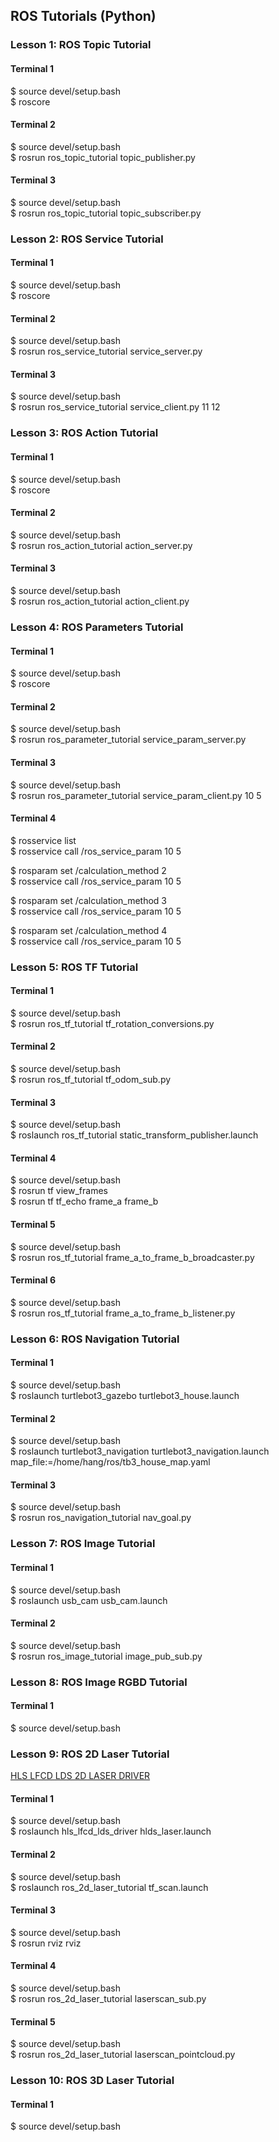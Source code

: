 ## ROS Tutorials (Python)


### Lesson 1: ROS Topic Tutorial

#### Terminal 1  
$ source devel/setup.bash  
$ roscore  

#### Terminal 2  
$ source devel/setup.bash  
$ rosrun ros_topic_tutorial topic_publisher.py  

#### Terminal 3  
$ source devel/setup.bash  
$ rosrun ros_topic_tutorial topic_subscriber.py  



### Lesson 2: ROS Service Tutorial

#### Terminal 1  
$ source devel/setup.bash  
$ roscore  

#### Terminal 2  
$ source devel/setup.bash  
$ rosrun ros_service_tutorial service_server.py  

#### Terminal 3  
$ source devel/setup.bash  
$ rosrun ros_service_tutorial service_client.py 11 12  



### Lesson 3: ROS Action Tutorial

#### Terminal 1  
$ source devel/setup.bash  
$ roscore  

#### Terminal 2  
$ source devel/setup.bash  
$ rosrun ros_action_tutorial action_server.py  

#### Terminal 3  
$ source devel/setup.bash  
$ rosrun ros_action_tutorial action_client.py  



### Lesson 4: ROS Parameters Tutorial

#### Terminal 1
$ source devel/setup.bash  
$ roscore  

#### Terminal 2
$ source devel/setup.bash  
$ rosrun ros_parameter_tutorial service_param_server.py  

#### Terminal 3
$ source devel/setup.bash  
$ rosrun ros_parameter_tutorial service_param_client.py 10 5  

#### Terminal 4

$ rosservice list  
$ rosservice call /ros_service_param 10 5  

$ rosparam set /calculation_method 2  
$ rosservice call /ros_service_param 10 5  

$ rosparam set /calculation_method 3  
$ rosservice call /ros_service_param 10 5  

$ rosparam set /calculation_method 4  
$ rosservice call /ros_service_param 10 5  



### Lesson 5: ROS TF Tutorial

#### Terminal 1
$ source devel/setup.bash  
$ rosrun ros_tf_tutorial tf_rotation_conversions.py  

#### Terminal 2
$ source devel/setup.bash  
$ rosrun ros_tf_tutorial tf_odom_sub.py  

#### Terminal 3
$ source devel/setup.bash  
$ roslaunch ros_tf_tutorial static_transform_publisher.launch  

#### Terminal 4
$ source devel/setup.bash  
$ rosrun tf view_frames  
$ rosrun tf tf_echo frame_a frame_b  

#### Terminal 5
$ source devel/setup.bash  
$ rosrun ros_tf_tutorial frame_a_to_frame_b_broadcaster.py  

#### Terminal 6
$ source devel/setup.bash  
$ rosrun ros_tf_tutorial frame_a_to_frame_b_listener.py  



### Lesson 6: ROS Navigation Tutorial

#### Terminal 1
$ source devel/setup.bash  
$ roslaunch turtlebot3_gazebo turtlebot3_house.launch  

#### Terminal 2
$ source devel/setup.bash  
$ roslaunch turtlebot3_navigation turtlebot3_navigation.launch map_file:=/home/hang/ros/tb3_house_map.yaml  

#### Terminal 3
$ source devel/setup.bash  
$ rosrun ros_navigation_tutorial nav_goal.py  



### Lesson 7: ROS Image Tutorial

#### Terminal 1
$ source devel/setup.bash  
$ roslaunch usb_cam usb_cam.launch  

#### Terminal 2
$ source devel/setup.bash  
$ rosrun ros_image_tutorial image_pub_sub.py  



### Lesson 8: ROS Image RGBD Tutorial

#### Terminal 1
$ source devel/setup.bash  



### Lesson 9: ROS 2D Laser Tutorial

[HLS LFCD LDS 2D LASER DRIVER](https://github.com/ROBOTIS-GIT/hls_lfcd_lds_driver/tree/kinetic-devel)  

#### Terminal 1

$ source devel/setup.bash  
$ roslaunch hls_lfcd_lds_driver hlds_laser.launch  

#### Terminal 2

$ source devel/setup.bash  
$ roslaunch ros_2d_laser_tutorial tf_scan.launch  

#### Terminal 3
$ source devel/setup.bash  
$ rosrun rviz rviz  

#### Terminal 4
$ source devel/setup.bash  
$ rosrun ros_2d_laser_tutorial laserscan_sub.py  

#### Terminal 5
$ source devel/setup.bash  
$ rosrun ros_2d_laser_tutorial laserscan_pointcloud.py     

### Lesson 10: ROS 3D Laser Tutorial

#### Terminal 1
$ source devel/setup.bash  










